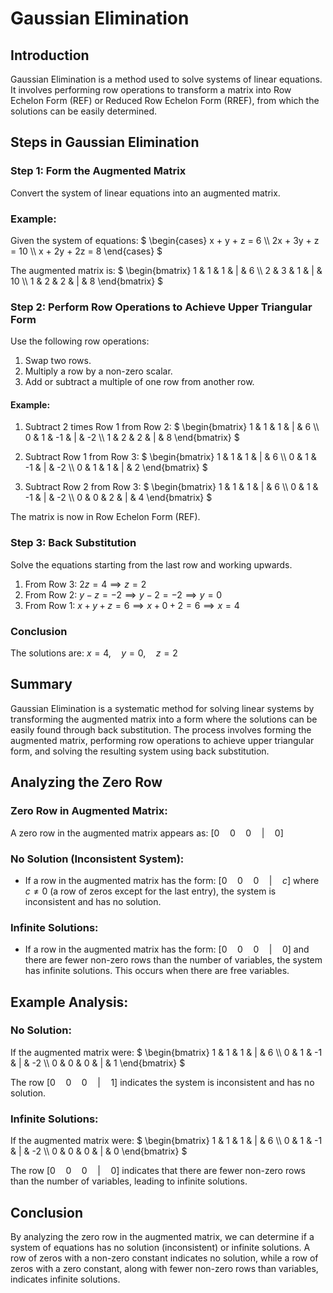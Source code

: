 # Gaussian Elimination

## Introduction
Gaussian Elimination is a method used to solve systems of linear equations. It involves performing row operations to transform a matrix into Row Echelon Form (REF) or Reduced Row Echelon Form (RREF), from which the solutions can be easily determined.

## Steps in Gaussian Elimination

### Step 1: Form the Augmented Matrix
Convert the system of linear equations into an augmented matrix.

### Example:
Given the system of equations:
$`
\begin{cases}
x + y + z = 6 \\
2x + 3y + z = 10 \\
x + 2y + 2z = 8
\end{cases}
`$

The augmented matrix is:
$`
\begin{bmatrix}
1 & 1 & 1 & | & 6 \\
2 & 3 & 1 & | & 10 \\
1 & 2 & 2 & | & 8
\end{bmatrix}
`$

### Step 2: Perform Row Operations to Achieve Upper Triangular Form
Use the following row operations:
1. Swap two rows.
2. Multiply a row by a non-zero scalar.
3. Add or subtract a multiple of one row from another row.

#### Example:
1. Subtract 2 times Row 1 from Row 2:
$`
\begin{bmatrix}
1 & 1 & 1 & | & 6 \\
0 & 1 & -1 & | & -2 \\
1 & 2 & 2 & | & 8
\end{bmatrix}
`$

2. Subtract Row 1 from Row 3:
$`
\begin{bmatrix}
1 & 1 & 1 & | & 6 \\
0 & 1 & -1 & | & -2 \\
0 & 1 & 1 & | & 2
\end{bmatrix}
`$

3. Subtract Row 2 from Row 3:
$`
\begin{bmatrix}
1 & 1 & 1 & | & 6 \\
0 & 1 & -1 & | & -2 \\
0 & 0 & 2 & | & 4
\end{bmatrix}
`$

The matrix is now in Row Echelon Form (REF).

### Step 3: Back Substitution
Solve the equations starting from the last row and working upwards.

1. From Row 3: $`2z = 4 \implies z = 2`$
2. From Row 2: $`y - z = -2 \implies y - 2 = -2 \implies y = 0`$
3. From Row 1: $`x + y + z = 6 \implies x + 0 + 2 = 6 \implies x = 4`$

### Conclusion
The solutions are:
$`
x = 4, \quad y = 0, \quad z = 2
`$

## Summary
Gaussian Elimination is a systematic method for solving linear systems by transforming the augmented matrix into a form where the solutions can be easily found through back substitution. The process involves forming the augmented matrix, performing row operations to achieve upper triangular form, and solving the resulting system using back substitution.


## Analyzing the Zero Row

### Zero Row in Augmented Matrix:
A zero row in the augmented matrix appears as:
$`
[0 \quad 0 \quad 0 \quad | \quad 0]
`$

### No Solution (Inconsistent System):
- If a row in the augmented matrix has the form:
  $`
  [0 \quad 0 \quad 0 \quad | \quad c]
  `$
  where $` c \neq 0 `$ (a row of zeros except for the last entry), the system is inconsistent and has no solution.

### Infinite Solutions:
- If a row in the augmented matrix has the form:
  $`
  [0 \quad 0 \quad 0 \quad | \quad 0]
  `$
  and there are fewer non-zero rows than the number of variables, the system has infinite solutions. This occurs when there are free variables.

## Example Analysis:

### No Solution:
If the augmented matrix were:
$`
\begin{bmatrix}
1 & 1 & 1 & | & 6 \\
0 & 1 & -1 & | & -2 \\
0 & 0 & 0 & | & 1
\end{bmatrix}
`$

The row $` [0 \quad 0 \quad 0 \quad | \quad 1] `$ indicates the system is inconsistent and has no solution.

### Infinite Solutions:
If the augmented matrix were:
$`
\begin{bmatrix}
1 & 1 & 1 & | & 6 \\
0 & 1 & -1 & | & -2 \\
0 & 0 & 0 & | & 0
\end{bmatrix}
`$

The row $` [0 \quad 0 \quad 0 \quad | \quad 0] `$ indicates that there are fewer non-zero rows than the number of variables, leading to infinite solutions.

## Conclusion
By analyzing the zero row in the augmented matrix, we can determine if a system of equations has no solution (inconsistent) or infinite solutions. A row of zeros with a non-zero constant indicates no solution, while a row of zeros with a zero constant, along with fewer non-zero rows than variables, indicates infinite solutions.
